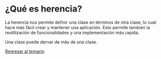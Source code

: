 # ¿Qué es herencia?

La herencia nos permite definir una clase en términos de otra clase, lo cual hace más fácil crear y mantener una aplicación. Esto permite tambien la reutilización de funcionalidades y una implementación más rapida.

Una clase puede dervar de más de una clase.

[Regresar al temario](../../README.md)